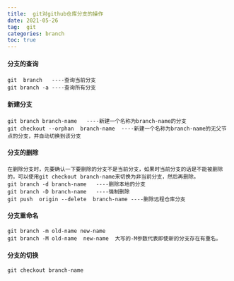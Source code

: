 ```yaml
---
title:  git对github仓库分支的操作
date: 2021-05-26
tag:  git 
categories: branch
toc: true 
---
```


#### 分支的查询

```
git  branch   ----查询当前分支
git branch -a ----查询所有分支
```

#### 新建分支

```
git branch branch-name   ----新建一个名称为branch-name的分支
git checkout --orphan  branch-name  ----新建一个名称为branch-name的无父节点的分支，并自动切换到该分支
```

#### 分支的删除

```
在删除分支时，先要确认一下要删除的分支不是当前分支，如果时当前分支的话是不能被删除的，可以使用git checkout branch-name来切换为非当前分支，然后再删除。
git branch -d branch-name   ----删除本地的分支
git branch -D branch-name   ----强制删除
git push  origin --delete  branch-name ----删除远程仓库分支

```

#### 分支重命名

```
git branch -m old-name new-name 
git branch -M old-name  new-name  大写的-M参数代表即使新的分支存在有重名。
```

#### 分支的切换

```
git checkout branch-name 
```

